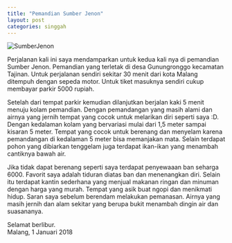 ```yaml
---
title: "Pemandian Sumber Jenon"
layout: post
categories: singgah
---
```

![SumberJenon][landscape]

Perjalanan kali ini saya mendamparkan untuk kedua kali nya di pemandian Sumber Jenon. Pemandian yang terletak di desa Gunungronggo kecamatan Tajinan. Untuk perjalanan sendiri sekitar 30 menit dari kota Malang ditempuh dengan sepeda motor. Untuk tiket masuknya sendiri cukup membayar parkir 5000 rupiah. 

Setelah dari tempat parkir kemudian dilanjutkan berjalan kaki 5 menit menuju kolam pemandian. Dengan pemandangan yang masih alami dan airnya yang jernih tempat yang cocok untuk melarikan diri seperti saya :D. Dengan kedalaman kolam yang bervariasi mulai dari 1,5 meter sampai kisaran 5 meter. Tempat yang cocok untuk berenang dan menyelam karena pemandangan di kedalaman 5 meter bisa memanjakan mata. Selain terdapat pohon yang dibiarkan tenggelam juga terdapat ikan-ikan yang menambah cantiknya bawah air. 

Jika tidak dapat berenang seperti saya terdapat penyewaaan ban seharga 6000. Favorit saya adalah tiduran diatas ban dan menenangkan diri. Selain itu terdapat kantin sederhana yang menjual makanan ringan dan minuman dengan harga yang murah. Tempat yang asik buat ngopi dan menikmati hidup. Saran saya sebelum berendam melakukan pemanasan. Airnya yang masih jernih dan alam sekitar yang berupa bukit menambah dingin air dan suasananya. 

Selamat berlibur. 
<br/>Malang, 1 Januari 2018 


[landscape]:https://farm5.staticflickr.com/4639/25576660408_9e71ba0bb7_k_d.jpg